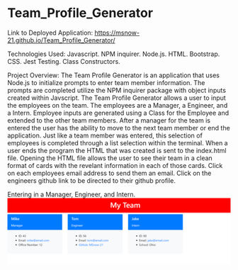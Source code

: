 # Team_Profile_Generator

Link to Deployed Application: https://msnow-21.github.io/Team_Profile_Generator/

Technologies Used: Javascript. NPM inquirer. Node.js. HTML. Bootstrap. CSS. Jest Testing. Class Constructors.

Project Overview: The Team Profile Generator is an application that uses Node.js to initialize prompts to enter team member information. The prompts are completed utilize the NPM inquirer package with object inputs created within Javscript. The Team Profile Generator allows a user to input the employees on the team. The employees are a Manager, a Engineer, and a Intern. Employee inputs are generated using a Class for the Employee and extended to the other team members. After a manager for the team is entered the user has the ability to move to the next team member or end the application. Just like a team member was entered, this selection of employees is completed through a list selection within the terminal. When a user ends the program the HTML that was created is sent to the index.html file. Opening the HTML file allows the user to see their team in a clean format of cards with the revelant information in each of those cards. Click on each employees email address to send them an email. Click on the engineers github link to be directed to their github profile.

Entering in a Manager, Engineer, and Intern.
![](assets/teamprofilegenerator.PNG)